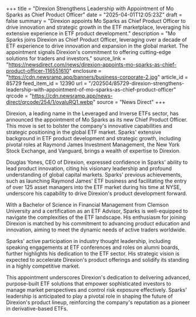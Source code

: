 +++
title = "Direxion Strengthens Leadership with Appointment of Mo Sparks as Chief Product Officer"
date = "2025-04-01T12:05:23Z"
draft = false
summary = "Direxion appoints Mo Sparks as Chief Product Officer to drive innovation and strategic growth in the ETF marketplace, leveraging his extensive experience in ETF product development."
description = "Mo Sparks joins Direxion as Chief Product Officer, leveraging over a decade of ETF experience to drive innovation and expansion in the global market. The appointment signals Direxion's commitment to offering cutting-edge solutions for traders and investors."
source_link = "https://newsdirect.com/news/direxion-appoints-mo-sparks-as-chief-product-officer-116551610"
enclosure = "https://cdn.newsramp.app/banners/business-corporate-2.jpg"
article_id = 85729
feed_item_id = 12390
url = "/202504/85729-direxion-strengthens-leadership-with-appointment-of-mo-sparks-as-chief-product-officer"
qrcode = "https://cdn.newsramp.app/news-direct/qrcode/254/1/ovaluRQ1.webp"
source = "News Direct"
+++

<p>Direxion, a leading name in the Leveraged and Inverse ETFs sector, has announced the appointment of Mo Sparks as its new Chief Product Officer. This move is set to bolster the company's innovative capabilities and strategic positioning in the global ETF market. Sparks' extensive background in ETF product development and strategic growth, including pivotal roles at Raymond James Investment Management, the New York Stock Exchange, and Vanguard, brings a wealth of expertise to Direxion.</p><p>Douglas Yones, CEO of Direxion, expressed confidence in Sparks' ability to lead product innovation, citing his visionary leadership and profound understanding of global capital markets. Sparks' previous achievements, such as launching Raymond James' ETF business and facilitating the entry of over 125 asset managers into the ETF market during his time at NYSE, underscore his capability to drive Direxion's product development forward.</p><p>With a Bachelor of Science in Financial Management from Clemson University and a certification as an ETF Advisor, Sparks is well-equipped to navigate the complexities of the ETF landscape. His enthusiasm for joining Direxion is matched by his commitment to advancing product education and innovation, aiming to meet the dynamic needs of active traders worldwide.</p><p>Sparks' active participation in industry thought leadership, including speaking engagements at ETF conferences and roles on alumni boards, further highlights his dedication to the ETF sector. His strategic vision is expected to accelerate Direxion's product offerings and solidify its standing in a highly competitive market.</p><p>This appointment underscores Direxion's dedication to delivering advanced, purpose-built ETF solutions that empower sophisticated investors to manage market perspectives and control risk exposure effectively. Sparks' leadership is anticipated to play a pivotal role in shaping the future of Direxion's product lineup, reinforcing the company's reputation as a pioneer in derivative-based ETFs.</p>